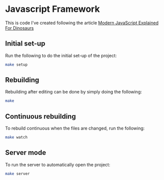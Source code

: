 # Javascript Framework

This is code I've created following the article [Modern JavaScript Explained For Dinosaurs](https://medium.com/@peterxjang/modern-javascript-explained-for-dinosaurs-f695e9747b70)

## Initial set-up

Run the following to do the initial set-up of the project:

```bash
make setup
```

## Rebuilding

Rebuilding after editing can be done by simply doing the following:

```bash
make
```

## Continuous rebuilding

To rebuild continuous when the files are changed, run the following:

```bash
make watch
```

## Server mode

To run the server to automatically open the project:

```bash
make server
```
